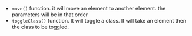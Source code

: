 - `move()` function. it will move an element to another element. the parameters will be in that order
- `toggleClass()` function. It will toggle a class. It will take an element then the class to be toggled.
